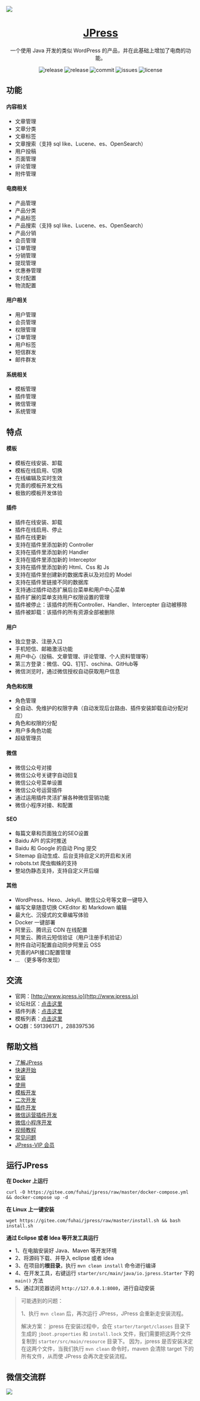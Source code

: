 ![](./doc/images/screenshot.png)


<h1 align="center"><a href="http://www.jpress.io" target="_blank"> JPress </a></h1>

<p align="center">
一个使用 Java 开发的类似 WordPress 的产品，并在此基础上增加了电商的功能。
</p>


<p align="center">
<img alt="release" src="https://img.shields.io/github/release/JpressProjects/jpress.svg?style=flat-square"/>
<img alt="release" src="https://img.shields.io/github/release-date/JpressProjects/jpress.svg?style=flat-square"/>
<img alt="commit" src="https://img.shields.io/github/last-commit/JpressProjects/jpress.svg?style=flat-square"/>
<img alt="issues" src="https://img.shields.io/github/issues-closed/JpressProjects/jpress.svg?style=flat-square"/>
<img alt="license" src="https://img.shields.io/github/license/JpressProjects/jpress.svg?style=flat-square"/>
</p>

## 功能

#### 内容相关
- 文章管理
- 文章分类
- 文章标签
- 文章搜索（支持 sql like、Lucene、es、OpenSearch）
- 用户投稿
- 页面管理
- 评论管理
- 附件管理


#### 电商相关
- 产品管理
- 产品分类
- 产品标签
- 产品搜索（支持 sql like、Lucene、es、OpenSearch）
- 产品分销
- 会员管理
- 订单管理
- 分销管理
- 提现管理
- 优惠券管理
- 支付配置
- 物流配置


#### 用户相关
- 用户管理
- 会员管理
- 权限管理
- 订单管理
- 用户标签
- 短信群发
- 邮件群发


#### 系统相关
- 模板管理
- 插件管理
- 微信管理
- 系统管理


## 特点

#### 模板

- 模板在线安装、卸载
- 模板在线启用、切换
- 在线编辑及实时生效
- 完善的模板开发文档
- 极致的模板开发体验


#### 插件

- 插件在线安装、卸载
- 插件在线启用、停止
- 插件在线更新
- 支持在插件里添加新的 Controller
- 支持在插件里添加新的 Handler
- 支持在插件里添加新的 Interceptor
- 支持在插件里添加新的 Html、Css 和 Js
- 支持在插件里创建新的数据库表以及对应的 Model
- 支持在插件里链接不同的数据库
- 支持通过插件动态扩展后台菜单和用户中心菜单
- 插件扩展的菜单支持用户权限设置的管理
- 插件被停止：该插件的所有Controller、Handler、Intercepter 自动被移除
- 插件被卸载：该插件的所有资源全部被删除


#### 用户

- 独立登录、注册入口
- 手机短信、邮箱激活功能
- 用户中心（投稿、文章管理、评论管理、个人资料管理等）
- 第三方登录：微信、QQ、钉钉、oschina、GitHub等
- 微信浏览时，通过微信授权自动获取用户信息


#### 角色和权限

- 角色管理
- 全自动、免维护的权限字典（自动发现后台路由、插件安装卸载自动分配对应）
- 角色和权限的分配
- 用户多角色功能
- 超级管理员


#### 微信

- 微信公众号对接
- 微信公众号关键字自动回复
- 微信公众号菜单设置
- 微信公众号运营插件
- 通过运用插件灵活扩展各种微信营销功能
- 微信小程序对接、和配置


#### SEO

- 每篇文章和页面独立的SEO设置
- Baidu API 的实时推送
- Baidu 和 Google 的自动 Ping 提交
- Sitemap 自动生成、后台支持自定义的开启和关闭
- robots.txt 爬虫蜘蛛的支持
- 整站伪静态支持，支持自定义开后缀


#### 其他

- WordPress、Hexo、Jekyll、微信公众号等文章一键导入
- 编写文章随意切换 CKEditor 和 Markdown 编辑
- 最大化、沉侵式的文章编写体验
- Docker 一键部署
- 阿里云、腾讯云 CDN 在线配置
- 阿里云、腾讯云短信验证（用户注册手机验证）
- 附件自动可配置自动同步阿里云 OSS
- 完善的API接口配置管理
- ... （更多等你发现）


## 交流

- 官网：[http://www.jpress.io](http://www.jpress.io)
- 论坛社区：[点击这里](http://www.jpress.io/club)
- 插件列表：[点击这里](http://www.jpress.io/article/category/plugin)
- 模板列表：[点击这里](http://www.jpress.io/article/category/template)
- QQ群：591396171 ，288397536


## 帮助文档

- [了解JPress](http://www.jpress.io)
- [快速开始](http://www.jpress.io/article/34)
- [安装](http://www.jpress.io/article/34)
- [使用](./doc/manual.md)
- [模板开发](http://www.jpress.io/article/39)
- [二次开发](http://www.jpress.io/article/68)
- [插件开发](http://www.jpress.io/article/54)
- [微信运营插件开发](http://www.jpress.io/article/65)
- [微信小程序开发](http://www.jpress.io/article/67)
- [视频教程](http://www.jpress.io/article/category/course)
- [常见问题](./doc/faq.md)
- [JPress-VIP 会员](./doc/vip.md)

## 运行JPress


**在 Docker 上运行**

```
curl -O https://gitee.com/fuhai/jpress/raw/master/docker-compose.yml && docker-compose up -d
```

**在 Linux 上一键安装**

```
wget https://gitee.com/fuhai/jpress/raw/master/install.sh && bash install.sh
```

**通过 Eclipse 或者 Idea 等开发工具运行**

- 1、在电脑安装好 Java、Maven 等开发环境
- 2、将源码下载、并导入 eclipse 或者 idea 
- 3、在项目的**根目录**，执行 `mvn clean install` 命令进行编译
- 4、在开发工具，右键运行 `starter/src/main/java/io.jpress.Starter` 下的 `main()` 方法
- 5、通过浏览器访问 `http://127.0.0.1:8080`，进行自动安装


> 可能遇到的问题： 
> 
> 1、执行 `mvn clean` 后，再次运行 JPress，JPress 会重新走安装流程。
>
> 解决方案： jpress 在安装过程中，会在 `starter/target/classes` 目录下生成的 `jboot.properties` 和 `install.lock` 文件，我们需要把这两个文件复制到 `starter/src/main/resource` 目录下。 因为，jpress 是否安装决定在这两个文件，当我们执行  `mvn clean` 命令时，maven 会清除 target 下的所有文件，从而使 JPress 会再次走安装流程。




## 微信交流群

![](./doc/images/jpress-wechat-group.png)



